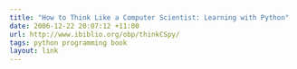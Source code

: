 ```yaml
---
title: "How to Think Like a Computer Scientist: Learning with Python"
date: 2006-12-22 20:07:12 +11:00
url: http://www.ibiblio.org/obp/thinkCSpy/
tags: python programming book
layout: link
---
```

